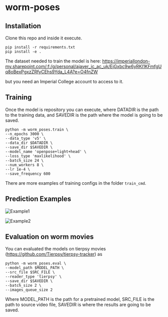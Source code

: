 # worm-poses

## Installation

Clone this repo and inside it execute.
```
pip install -r requirements.txt
pip install -e .
```

The dataset needed to train the model is here:
https://imperiallondon-my.sharepoint.com/:f:/g/personal/ajaver_ic_ac_uk/EjGxbc9w6yRKl1KFmfgUq8oBexPgxzZRfyCEhs9Yda_L4A?e=O4fnZW

but you need an Imperial College account to access to it.

## Training

Once the model is repository you can execute, where DATADIR is the path to the training data, and SAVEDIR is the path where the model is going to be saved.

```
python -m worm_poses.train \
--n_epochs 3000 \
--data_type 'v5' \
--data_dir $DATADIR \
--save_dir $SAVEDIR \
--model_name 'openpose+light+head' \
--loss_type 'maxlikelihood' \
--batch_size 24 \
--num_workers 8 \
--lr 1e-4 \
--save_frequency 600
```

There are more examples of training configs in the folder `train_cmd`.



## Prediction Examples

![Example1](https://user-images.githubusercontent.com/8364368/156197436-e231d19a-6387-4dcb-b6bd-f7715bcad870.png)


![Example2](https://user-images.githubusercontent.com/8364368/156197733-6e71c764-f6c3-44ac-8d78-3c4d0ebc3ed3.png)



## Evaluation on worm movies

You can evaluated the models on tierpsy movies (https://github.com/Tierpsy/tierpsy-tracker) as

```
python -m worm_poses.eval \
--model_path $MODEL_PATH \
--src_file $SRC_FILE \
--reader_type 'tierpsy' \
--save_dir $SAVEDIR \
--batch_size 2 \
--images_queue_size 2
```

Where MODEL_PATH is the path for a pretrained model, SRC_FILE is the path to source video file, SAVEDIR is where the results are going to be saved.

